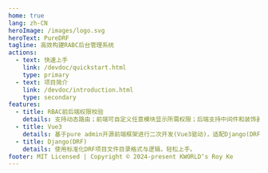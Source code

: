```yaml
---
home: true
lang: zh-CN
heroImage: /images/logo.svg
heroText: PureDRF
tagline: 高效构建RABC后台管理系统
actions:
  - text: 快速上手
    link: /devdoc/quickstart.html
    type: primary
  - text: 项目简介
    link: /devdoc/introduction.html
    type: secondary
features:
  - title: RBAC前后端权限校验
    details: 支持动态路由；前端可自定义任意模块显示所需权限；后端支持中间件和装饰器两种接口权限校验方法。
  - title: Vue3
    details: 基于pure admin开源前端框架进行二次开发(Vue3驱动)，适配Django(DRF)后端。
  - title: Django(DRF)
    details: 使用标准化DRF项目文件目录格式与逻辑，轻松上手。
footer: MIT Licensed | Copyright © 2024-present KWORLD‘s Roy Ke
---
```

